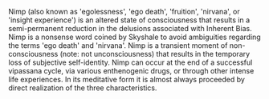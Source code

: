 Nimp (also known as 'egolessness', 'ego death', 'fruition', 'nirvana', or 'insight experience') is an altered state of consciousness that results in a semi-permanent reduction in the delusions associated with Inherent Bias.
Nimp is a nonsense word coined by Skyshale to avoid ambiguities regarding the terms 'ego death' and 'nirvana'.
Nimp is a transient moment of non-consciousness (note: not unconsciousness) that results in the temporary loss of subjective self-identity.
Nimp can occur at the end of a successful vipassana cycle, via various enthenogenic drugs, or through other intense life experiences.
In its meditative form it is almost always proceeded by direct realization of the three characteristics.
